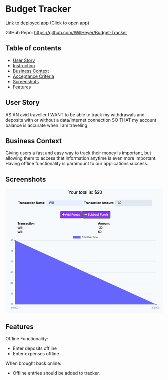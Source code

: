 # Budget Tracker

[Link to deployed app](https://afternoon-falls-94138.herokuapp.com/) 
(Click to open app)

GitHub Repo:    https://github.com/WillHeyer/Budget-Tracker


## Table of contents
* [User Story](#user-story)  
* [Instruction](#instructions)  
* [Business Context](#business-contect)  
* [Acceptance Criteria](#acceptance)  
* [Screenshots](#screenshots)  
* [Features](#features)  


## User Story
AS AN avid traveller
I WANT to be able to track my withdrawals and deposits with or without a data/internet connection
SO THAT my account balance is accurate when I am traveling

## Business Context
Giving users a fast and easy way to track their money is important, but allowing them to access that information anytime is even more important. Having offline functionality is paramount to our applications success.

## Screenshots
![Example screenshot](Screenshot.png)

## Features

Offline Functionality:

  * Enter deposits offline
  * Enter expenses offline

When brought back online:

  * Offline entries should be added to tracker.